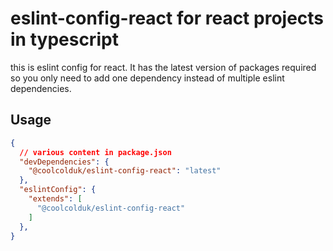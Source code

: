 # eslint-config-react for react projects in typescript

this is eslint config for react. It has the latest version of packages required so you only need to add one dependency instead of multiple eslint dependencies.

## Usage

```json
{
  // various content in package.json
  "devDependencies": {
    "@coolcolduk/eslint-config-react": "latest"
  },
  "eslintConfig": {
    "extends": [
      "@coolcolduk/eslint-config-react"
    ]
  },
}
```
